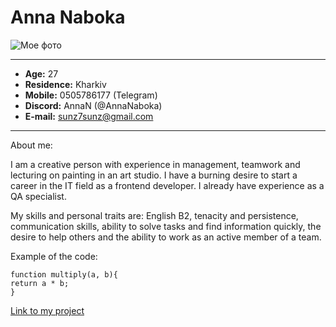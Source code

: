 # Anna Naboka 
![Мое фото](1.jpg)

***

* __Age:__ 27
* __Residence:__ Kharkiv
* __Mobile:__ 0505786177 (Telegram)
* __Discord:__ AnnaN (@AnnaNaboka)
* __E-mail:__ sunz7sunz@gmail.com

***

About me:

I am a creative person with experience in management, teamwork and lecturing on painting in an art studio. I have a burning desire to start a career in the IT field as a frontend developer. I already have experience as a QA specialist.

My skills and personal traits are: English B2, tenacity and persistence, communication skills, ability to solve tasks and find information quickly, the desire to help others and the ability to work as an active member of a team.

Example of the code:
```
function multiply(a, b){
return a * b;
}
```
[Link to my project](https://github.com/AnnaNaboka/rsschool-cv)
